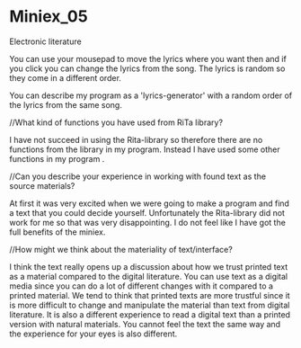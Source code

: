 # Miniex_05
Electronic literature


You can use your mousepad to move the lyrics where you want then and if you click you can change the lyrics from the song. The lyrics is random so they come in a different order. 

You can describe my program as a 'lyrics-generator' with a random order of the lyrics from the same song. 



//What kind of functions you have used from RiTa library?

I have not succeed in using the Rita-library so therefore there are no functions from the library in my program. Instead I have used some other functions in my program .
		 
     

//Can you describe your experience in working with found text as the source materials?

At first it was very excited when we were going to make a program and find a text that you could decide yourself. Unfortunately the Rita-library did not work for me so that was very disappointing. I do not feel like I have got the full benefits of the miniex. 
		


//How might we think about the materiality of text/interface?
		
I think the text really opens up a discussion about how we trust printed text as a material compared to the digital literature. You can use text as a digital media since you can do a lot of different changes with it compared to a printed material. We tend to think that printed texts are more trustful since it is more difficult to change and manipulate the material than text from digital literature. 
It is also a different experience to read a digital text than a printed version with natural materials. You cannot feel the text the same way and the experience for your eyes is also different. 
